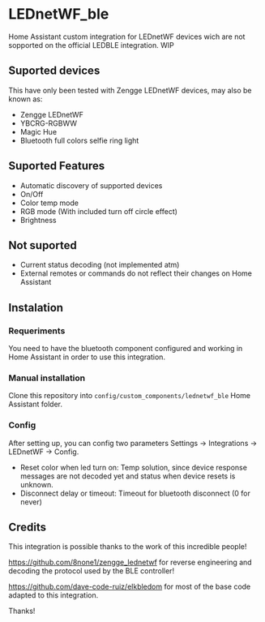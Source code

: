 # LEDnetWF_ble

Home Assistant custom integration for LEDnetWF devices wich are not sopported on the official LEDBLE integration. WIP

## Suported devices

This have only been tested with Zengge LEDnetWF devices, may also be known as:
 - Zengge LEDnetWF
 - YBCRG-RGBWW 
 - Magic Hue
 - Bluetooth full colors selfie ring light

## Suported Features
 - Automatic discovery of supported devices
 - On/Off
 - Color temp mode
 - RGB mode (With included turn off circle effect)
 - Brightness
## Not suported
 - Current status decoding (not implemented atm)
 - External remotes or commands do not reflect their changes on Home Assistant

## Instalation
### Requeriments
You need to have the bluetooth component configured and working in Home Assistant in order to use this integration.
### Manual installation

Clone this repository into `config/custom_components/lednetwf_ble` Home Assistant folder.

### Config
After setting up, you can config two parameters Settings -> Integrations -> LEDnetWF -> Config.

 - Reset color when led turn on: Temp solution, since device response messages are not decoded yet and status when device resets is unknown.
 - Disconnect delay or timeout: Timeout for bluetooth disconnect (0 for never)

## Credits
This integration is possible thanks to the work of this incredible people!

https://github.com/8none1/zengge_lednetwf for reverse engineering and decoding the protocol used by the BLE controller!

https://github.com/dave-code-ruiz/elkbledom for most of the base code adapted to this integration.

Thanks!

